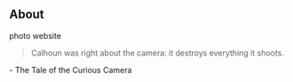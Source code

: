 ## About

photo website

> Calhoun was right about the camera: it destroys everything it shoots.

 \- The Tale of the Curious Camera

